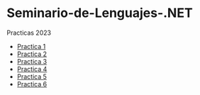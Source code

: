 # Seminario-de-Lenguajes-.NET

Practicas 2023
<br>
  - [Practica 1](/MD's/Practica1.md)
  - [Practica 2](/MD's/Practica1.md)
  - [Practica 3](/MD's/Practica1.md)
  - [Practica 4](/MD's/Practica1.md)
  - [Practica 5](/MD's/Practica1.md)
  - [Practica 6](/MD's/Practica1.md)
